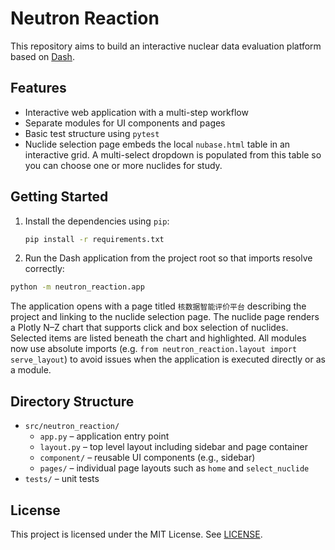 # Neutron Reaction

This repository aims to build an interactive nuclear data evaluation platform based on [Dash](https://dash.plotly.com/).

## Features
- Interactive web application with a multi-step workflow
- Separate modules for UI components and pages
- Basic test structure using `pytest`
- Nuclide selection page embeds the local `nubase.html` table in an
  interactive grid. A multi-select dropdown is populated from this table
  so you can choose one or more nuclides for study.

## Getting Started

1. Install the dependencies using `pip`:
   ```bash
   pip install -r requirements.txt
   ```
2. Run the Dash application from the project root so that imports resolve correctly:
```bash
python -m neutron_reaction.app
```

The application opens with a page titled `核数据智能评价平台` describing the project and linking to the nuclide selection page. The nuclide page renders a Plotly N–Z chart that supports click and box selection of nuclides. Selected items are listed beneath the chart and highlighted. All modules now use absolute imports (e.g. `from neutron_reaction.layout import serve_layout`) to avoid issues when the application is executed directly or as a module.

## Directory Structure

- `src/neutron_reaction/`
  - `app.py` – application entry point
  - `layout.py` – top level layout including sidebar and page container
  - `component/` – reusable UI components (e.g., sidebar)
  - `pages/` – individual page layouts such as `home` and `select_nuclide`
- `tests/` – unit tests

## License

This project is licensed under the MIT License. See [LICENSE](LICENSE).
